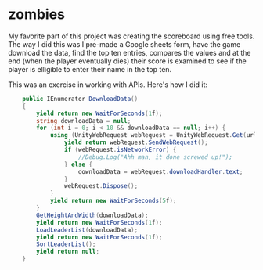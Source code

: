 # zombies

My favorite part of this project was creating the scoreboard using free tools. The way I did this was I pre-made a Google sheets form, have the game download the data, find the top ten entries, compares the values and at the end (when the player eventually dies) their score is examined to see if the player is elligible to enter their name in the top ten.

This was an exercise in working with APIs. Here's how I did it:

```csharp
    public IEnumerator DownloadData()
    {
        yield return new WaitForSeconds(1f);
        string downloadData = null;
        for (int i = 0; i < 10 && downloadData == null; i++) {
            using (UnityWebRequest webRequest = UnityWebRequest.Get(url)) {
                yield return webRequest.SendWebRequest();
                if (webRequest.isNetworkError) {
                    //Debug.Log("Ahh man, it done screwed up!");
                } else {
                    downloadData = webRequest.downloadHandler.text;
                }
                webRequest.Dispose();
            }
            yield return new WaitForSeconds(5f);
        }
        GetHeightAndWidth(downloadData);
        yield return new WaitForSeconds(1f);
        LoadLeaderList(downloadData);
        yield return new WaitForSeconds(1f);
        SortLeaderList();
        yield return null;
    }
```
